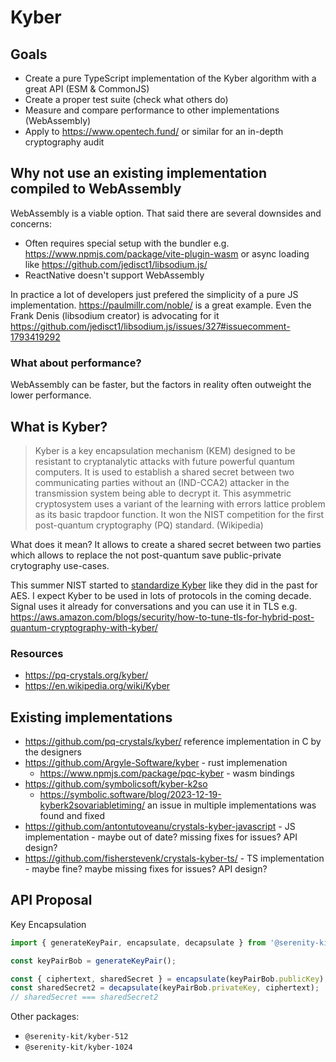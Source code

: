 # Kyber

## Goals

- Create a pure TypeScript implementation of the Kyber algorithm with a great API (ESM & CommonJS)
- Create a proper test suite (check what others do)
- Measure and compare performance to other implementations (WebAssembly)
- Apply to https://www.opentech.fund/ or similar for an in-depth cryptography audit

## Why not use an existing implementation compiled to WebAssembly

WebAssembly is a viable option. That said there are several downsides and concerns:

- Often requires special setup with the bundler e.g. https://www.npmjs.com/package/vite-plugin-wasm or async loading like https://github.com/jedisct1/libsodium.js/
- ReactNative doesn't support WebAssembly

In practice a lot of developers just prefered the simplicity of a pure JS implementation. https://paulmillr.com/noble/ is a great example. Even the Frank Denis (libsodium creator) is advocating for it https://github.com/jedisct1/libsodium.js/issues/327#issuecomment-1793419292

### What about performance?

WebAssembly can be faster, but the factors in reality often outweight the lower performance.

## What is Kyber?

> Kyber is a key encapsulation mechanism (KEM) designed to be resistant to cryptanalytic attacks with future powerful quantum computers. It is used to establish a shared secret between two communicating parties without an (IND-CCA2) attacker in the transmission system being able to decrypt it. This asymmetric cryptosystem uses a variant of the learning with errors lattice problem as its basic trapdoor function. It won the NIST competition for the first post-quantum cryptography (PQ) standard. (Wikipedia)

What does it mean? It allows to create a shared secret between two parties which allows to replace the not post-quantum save public-private crytography use-cases.

This summer NIST started to [standardize Kyber](https://www.nist.gov/news-events/news/2023/08/nist-standardize-encryption-algorithms-can-resist-attack-quantum-computers) like they did in the past for AES. I expect Kyber to be used in lots of protocols in the coming decade. Signal uses it already for conversations and you can use it in TLS e.g. https://aws.amazon.com/blogs/security/how-to-tune-tls-for-hybrid-post-quantum-cryptography-with-kyber/

### Resources

- https://pq-crystals.org/kyber/
- https://en.wikipedia.org/wiki/Kyber

## Existing implementations

- https://github.com/pq-crystals/kyber/ reference implementation in C by the designers
- https://github.com/Argyle-Software/kyber - rust implemenation
  - https://www.npmjs.com/package/pqc-kyber - wasm bindings
- https://github.com/symbolicsoft/kyber-k2so
  - https://symbolic.software/blog/2023-12-19-kyberk2sovariabletiming/ an issue in multiple implementations was found and fixed
- https://github.com/antontutoveanu/crystals-kyber-javascript - JS implementation - maybe out of date? missing fixes for issues? API design?
- https://github.com/fisherstevenk/crystals-kyber-ts/ - TS implementation - maybe fine? maybe missing fixes for issues? API design?

## API Proposal

Key Encapsulation

```ts
import { generateKeyPair, encapsulate, decapsulate } from '@serenity-kit/kyber-768';

const keyPairBob = generateKeyPair();

const { ciphertext, sharedSecret } = encapsulate(keyPairBob.publicKey);
const sharedSecret2 = decapsulate(keyPairBob.privateKey, ciphertext);
// sharedSecret === sharedSecret2
```

Other packages:

- `@serenity-kit/kyber-512`
- `@serenity-kit/kyber-1024`
